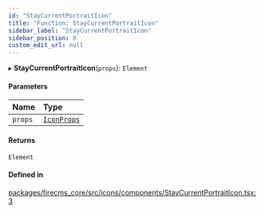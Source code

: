 ```yaml
---
id: "StayCurrentPortraitIcon"
title: "Function: StayCurrentPortraitIcon"
sidebar_label: "StayCurrentPortraitIcon"
sidebar_position: 0
custom_edit_url: null
---
```


▸ **StayCurrentPortraitIcon**(`props`): `Element`

#### Parameters

| Name | Type |
| :------ | :------ |
| `props` | [`IconProps`](../types/IconProps.md) |

#### Returns

`Element`

#### Defined in

[packages/firecms_core/src/icons/components/StayCurrentPortraitIcon.tsx:3](https://github.com/FireCMSco/firecms/blob/d45f3739/packages/firecms_core/src/icons/components/StayCurrentPortraitIcon.tsx#L3)
